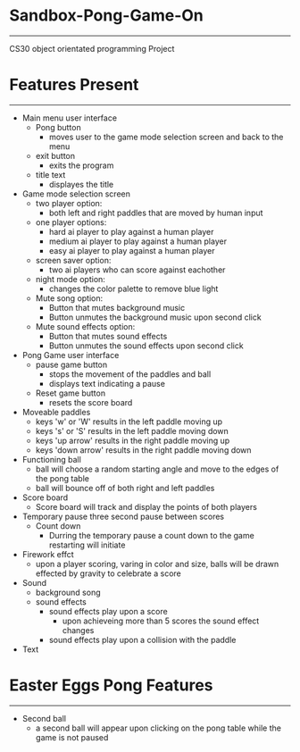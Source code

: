 # Sandbox-Pong-Game-On
---
CS30 object orientated programming Project

# Features Present
---
 - Main menu user interface
   - Pong button
     - moves user to the game mode selection screen and back to the menu
   - exit button
     - exits the program
   - title text
     - displayes the title
 - Game mode selection screen
   - two player option:
     - both left and right paddles that are moved by human input
   - one player options:
     - hard ai player to play against a human player
     - medium ai player to play against a human player
     - easy ai player to play against a human player
   - screen saver option:
     - two ai players who can score against eachother
   - night mode option:
     - changes the color palette to remove blue light
   - Mute song option:
     - Button that mutes background music
     - Button unmutes the background music upon second click
   - Mute sound effects option:
     - Button that mutes sound effects
     - Button unmutes the sound effects upon second click
 - Pong Game user interface
   - pause game button
     - stops the movement of the paddles and ball
     - displays text indicating a pause
   - Reset game button
     - resets the score board
 - Moveable paddles
   - keys 'w' or 'W' results in the left paddle moving up
   - keys 's' or 'S' results in the left paddle moving down
   - keys 'up arrow' results in the right paddle moving up
   - keys 'down arrow' results in the right paddle moving down
 - Functioning ball
   - ball will choose a random starting angle and move to the edges of the pong table
   - ball will bounce off of both right and left paddles
 - Score board
   - Score board will track and display the points of both players
 - Temporary pause three second pause between scores
   - Count down
     - Durring the temporary pause a count down to the game restarting will initiate
 - Firework effct
   - upon a player scoring, varing in color and size, balls will be drawn effected by gravity to celebrate a score
 - Sound
   - background song
   - sound effects
     - sound effects play upon a score
       - upon achieveing more than 5 scores the sound effect changes
     - sound effects play upon a collision with the paddle
 - Text
# Easter Eggs Pong Features
 ---
 - Second ball
   - a second ball will appear upon clicking on the pong table while the game is not paused
